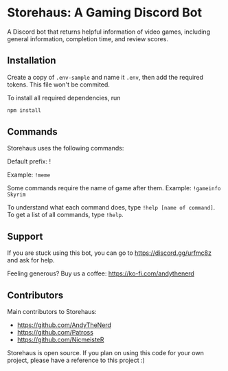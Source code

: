 # Storehaus: A Gaming Discord Bot
A Discord bot that returns helpful information of video games, including general information, completion time, and review scores.

## Installation
Create a copy of `.env-sample` and name it `.env`, then add the required tokens. This file won't be commited.

To install all required dependencies, run 
```bash
npm install
```
## Commands
Storehaus uses the following commands:

Default prefix: !

Example: `!meme`

Some commands require the name of game after them. Example: `!gameinfo Skyrim`

To understand what each command does, type `!help [name of command]`. To get a list of all commands, type `!help`.

## Support
If you are stuck using this bot, you can go to https://discord.gg/urfmc8z and ask for help.

Feeling generous? Buy us a coffee: https://ko-fi.com/andythenerd 

## Contributors
Main contributors to Storehaus:

* https://github.com/AndyTheNerd 
* https://github.com/Patross 
* https://github.com/NicmeisteR 

Storehaus is open source. If you plan on using this code for your own project, please have a reference to this project :)